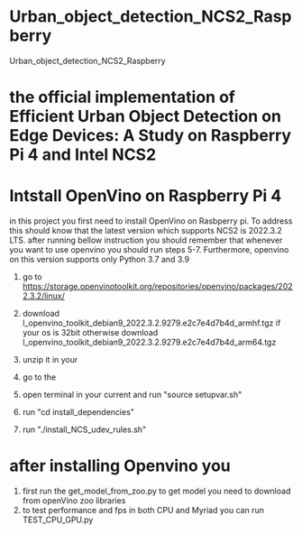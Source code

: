 # Urban_object_detection_NCS2_Raspberry
Urban_object_detection_NCS2_Raspberry


# the official implementation of Efficient Urban Object Detection on Edge Devices: A Study on Raspberry Pi 4 and Intel NCS2



# Intstall OpenVino on Raspberry Pi 4
in this project you first need to install OpenVino on Rasbperry pi. To address this should know that the latest version which supports NCS2 is 2022.3.2 LTS. after running bellow instruction you should 
remember that whenever you want to use openvino you should run steps 5-7. Furthermore, openvino on this version supports only Python 3.7 and 3.9


1) go to https://storage.openvinotoolkit.org/repositories/openvino/packages/2022.3.2/linux/
2) download l_openvino_toolkit_debian9_2022.3.2.9279.e2c7e4d7b4d_armhf.tgz if your os is 32bit otherwise download l_openvino_toolkit_debian9_2022.3.2.9279.e2c7e4d7b4d_arm64.tgz
3) unzip it in your <PATH>
4) go to the <PATH>
5) open terminal in your current <PATH> and run "source setupvar.sh"

6) run "cd install_dependencies"
7) run "./install_NCS_udev_rules.sh"

# after installing Openvino you
1) first run the get_model_from_zoo.py to get model you need to download from openVino zoo libraries
2) to test performance and fps in both CPU and Myriad you can run TEST_CPU_GPU.py





